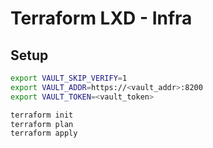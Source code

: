 # Terraform LXD - Infra

## Setup
```bash
export VAULT_SKIP_VERIFY=1
export VAULT_ADDR=https://<vault_addr>:8200
export VAULT_TOKEN=<vault_token>
```

```bash
terraform init
terraform plan
terraform apply
```
